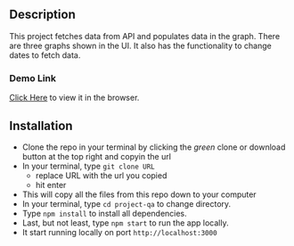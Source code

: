 ## Description

This project fetches data from API and populates data in the graph. There are three graphs shown in the UI. It also has the functionality to change dates to fetch data.

### Demo Link

[Click Here](https://keen-kowalevski-eebc1b.netlify.app/) to view it in the browser.

## Installation
- Clone the repo in your terminal by clicking the _green_ clone or download button at the top right and copyin the url
- In your terminal, type ```git clone URL```
  - replace URL with the url you copied
  - hit enter
- This will copy all the files from this repo down to your computer
- In your terminal, type ```cd project-qa``` to change directory.
- Type ```npm install``` to install all dependencies.
- Last, but not least, type ```npm start``` to run the app locally.
- It start running locally on port `http://localhost:3000`

